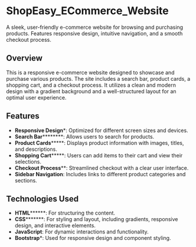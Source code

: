 # ShopEasy_ECommerce_Website
A sleek, user-friendly e-commerce website for browsing and purchasing products. Features responsive design, intuitive navigation, and a smooth checkout process.

## Overview

This is a responsive e-commerce website designed to showcase and purchase various products. The site includes a search bar, product cards, a shopping cart, and a checkout process. It utilizes a clean and modern design with a gradient background and a well-structured layout for an optimal user experience.

## Features

- **Responsive Design***: Optimized for different screen sizes and devices.
- **Search Bar**********: Allows users to search for products.
- **Product Cards*******: Displays product information with images, titles, and descriptions.
- **Shopping Cart*******: Users can add items to their cart and view their selections.
- **Checkout Process****: Streamlined checkout with a clear user interface.
- **Sidebar Navigation**: Includes links to different product categories and sections.

## Technologies Used

- **HTML********: For structuring the content.
- **CSS*********: For styling and layout, including gradients, responsive design, and interactive elements.
- **JavaScript**: For dynamic interactions and functionality.
- **Bootstrap***: Used for responsive design and component styling.
